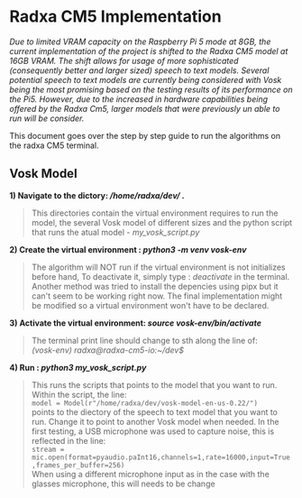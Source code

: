 # Radxa CM5 Implementation

_Due to limited VRAM capacity on the Raspberry Pi 5 mode at 8GB, the current implementation of the project is shifted to the Radxa CM5 model at 16GB VRAM. The shift allows for usage of more sophisticated (consequently better and larger sized) speech to text models.
Several potential speech to text models are currently being considered with Vosk being the most promising based on the testing results of its performance on the Pi5. However, due to the increased in hardware capabilities being offered by the Radxa Cm5, larger models that were previously un able to run will be consider._


This document goes over the step by step guide to run the algorithms on the radxa CM5 terminal.


## Vosk Model

**1) Navigate to the dictory:  _/home/radxa/dev/_ .**
  
> This directories contain the virtual environment requires to run the model, the several Vosk model of different sizes and the python script that runs the atual model - _my_vosk_script.py_

**2) Create the virtual environment : _python3 -m venv vosk-env_**

> The algorithm will NOT run if the virtual environment is not initializes before hand, To deactivate it, simply type : 
> _deactivate_ 
> in the terminal. Another method was tried to install the depencies using pipx but it can't seem to be working right now. The final implementation might be modified so a virtual environment won't have to be declared.

**3) Activate the virtual environment: _source vosk-env/bin/activate_**

> The terminal print line should change to sth along the line of: <br>
> _(vosk-env) radxa@radxa-cm5-io:~/dev$_

**4) Run : _python3 my_vosk_script.py_**

> This runs the scripts that points to the model that you want to run.
> Within the script, the line: <br> 
> `model = Model(r"/home/radxa/dev/vosk-model-en-us-0.22/")` <br> points to the diectory of the speech to text model that you want to run. Change it to point to another Vosk model when needed.
> In the first testing, a USB microphone was used to capture noise, this is reflected in the line: <br>
> `stream = mic.open(format=pyaudio.paInt16,channels=1,rate=16000,input=True,frames_per_buffer=256)` <br>
> When using a different microphone input as in the case with the glasses microphone, this will needs to be change




